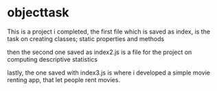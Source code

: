 
# objecttask

This is a project i completed, the first file which is saved as index, is the task on creating classes; static properties and methods

then the second one saved as index2.js is a file for the project on computing descriptive statistics

lastly, the one saved with index3.js is where i developed a simple movie renting app, that let people rent movies.
